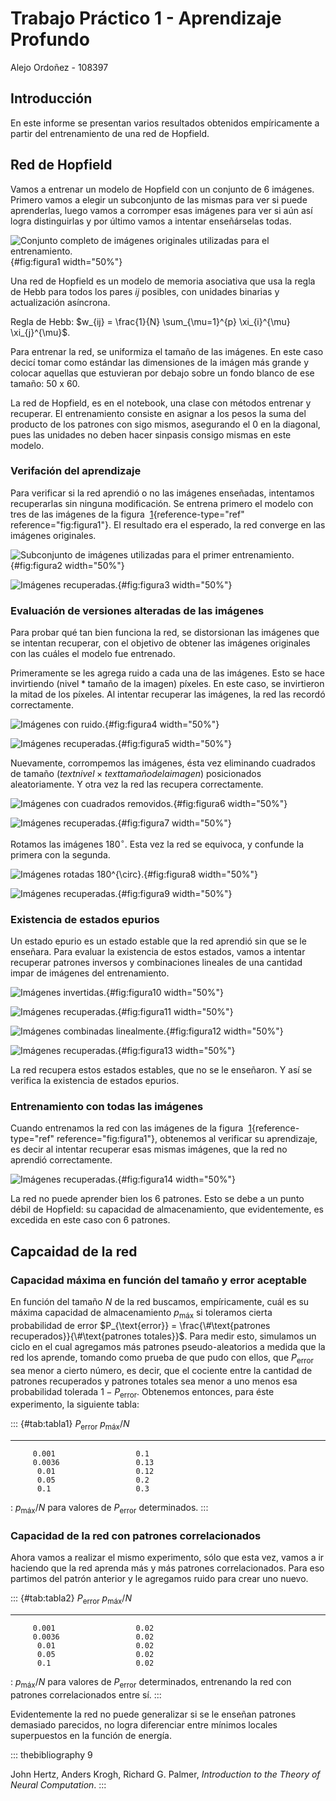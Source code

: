 # Trabajo Práctico 1 - Aprendizaje Profundo
Alejo Ordoñez - 108397

## Introducción

En este informe se presentan varios resultados obtenidos empíricamente a
partir del entrenamiento de una red de Hopfield.

## Red de Hopfield

Vamos a entrenar un modelo de Hopfield con un conjunto de 6 imágenes.
Primero vamos a elegir un subconjunto de las mismas para ver si puede
aprenderlas, luego vamos a corromper esas imágenes para ver si aún así
logra distinguirlas y por último vamos a intentar enseñárselas todas.

![Conjunto completo de imágenes originales utilizadas para el
entrenamiento.](informe/imágenes/figura1.png){#fig:figura1 width="50%"}

Una red de Hopfield es un modelo de memoria asociativa que usa la regla
de Hebb para todos los pares $ij$ posibles, con unidades binarias y
actualización asíncrona.

Regla de Hebb:
$w_{ij} = \frac{1}{N} \sum_{\mu=1}^{p} \xi_{i}^{\mu} \xi_{j}^{\mu}$.

Para entrenar la red, se uniformiza el tamaño de las imágenes. En este
caso decicí tomar como estándar las dimensiones de la imágen más grande
y colocar aquellas que estuvieran por debajo sobre un fondo blanco de
ese tamaño: 50 x 60.

La red de Hopfield, es en el notebook, una clase con métodos entrenar y
recuperar. El entrenamiento consiste en asignar a los pesos la suma del
producto de los patrones con sigo mismos, asegurando el 0 en la
diagonal, pues las unidades no deben hacer sinpasis consigo mismas en
este modelo.

### Verifación del aprendizaje

Para verificar si la red aprendió o no las imágenes enseñadas,
intentamos recuperarlas sin ninguna modificación. Se entrena primero el
modelo con tres de las imágenes de la figura
 [1](#fig:figura1){reference-type="ref" reference="fig:figura1"}. El
resultado era el esperado, la red converge en las imágenes originales.

![Subconjunto de imágenes utilizadas para el primer
entrenamiento.](informe/imágenes/figura2.png){#fig:figura2 width="50%"}

![Imágenes recuperadas.](informe/imágenes/figura3.png){#fig:figura3 width="50%"}

### Evaluación de versiones alteradas de las imágenes

Para probar qué tan bien funciona la red, se distorsionan las imágenes
que se intentan recuperar, con el objetivo de obtener las imágenes
originales con las cuáles el modelo fue entrenado.

Primeramente se les agrega ruido a cada una de las imágenes. Esto se
hace invirtiendo $(\text{nivel}*\text{tamaño de la imagen})$ píxeles. En
este caso, se invirtieron la mitad de los píxeles. Al intentar recuperar
las imágenes, la red las recordó correctamente.

![Imágenes con ruido.](informe/imágenes/figura4.png){#fig:figura4 width="50%"}

![Imágenes recuperadas.](informe/imágenes/figura5.png){#fig:figura5 width="50%"}

Nuevamente, corrompemos las imágenes, ésta vez eliminando cuadrados de
tamaño $(text{nivel} \times text{tamaño de la imagen})$ posicionados
aleatoriamente. Y otra vez la red las recupera correctamente.

![Imágenes con cuadrados removidos.](informe/imágenes/figura6.png){#fig:figura6
width="50%"}

![Imágenes recuperadas.](informe/imágenes/figura7.png){#fig:figura7 width="50%"}

Rotamos las imágenes $180^{\circ}$. Esta vez la red se equivoca, y
confunde la primera con la segunda.

![Imágenes rotadas $180^{\circ}$.](informe/imágenes/figura8.png){#fig:figura8
width="50%"}

![Imágenes recuperadas.](informe/imágenes/figura9.png){#fig:figura9 width="50%"}

### Existencia de estados epurios

Un estado epurio es un estado estable que la red aprendió sin que se le
enseñara. Para evaluar la existencia de estos estados, vamos a intentar
recuperar patrones inversos y combinaciones lineales de una cantidad
impar de imágenes del entrenamiento.

![Imágenes invertidas.](informe/imágenes/figura10.png){#fig:figura10
width="50%"}

![Imágenes recuperadas.](informe/imágenes/figura11.png){#fig:figura11
width="50%"}

![Imágenes combinadas linealmente.](informe/imágenes/figura12.png){#fig:figura12
width="50%"}

![Imágenes recuperadas.](informe/imágenes/figura13.png){#fig:figura13
width="50%"}

La red recupera estos estados estables, que no se le enseñaron. Y así se
verifica la existencia de estados epurios.

### Entrenamiento con todas las imágenes

Cuando entrenamos la red con las imágenes de la figura
 [1](#fig:figura1){reference-type="ref" reference="fig:figura1"},
obtenemos al verificar su aprendizaje, es decir al intentar recuperar
esas mismas imágenes, que la red no aprendió correctamente.

![Imágenes recuperadas.](informe/imágenes/figura14.png){#fig:figura14
width="50%"}

La red no puede aprender bien los 6 patrones. Esto se debe a un punto
débil de Hopfield: su capacidad de almacenamiento, que evidentemente, es
excedida en este caso con 6 patrones.

## Capcaidad de la red

### Capacidad máxima en función del tamaño y error aceptable

En función del tamaño $N$ de la red buscamos, empíricamente, cuál es su
máxima capacidad de almacenamiento $p_{\text{máx}}$ si toleramos cierta
probabilidad de error
$P_{\text{error}} = \frac{\#\text{patrones recuperados}}{\#\text{patrones totales}}$.
Para medir esto, simulamos un ciclo en el cual agregamos más patrones
pseudo-aleatorios a medida que la red los aprende, tomando como prueba
de que pudo con ellos, que $P_{\text{error}}$ sea menor a cierto número,
es decir, que el cociente entre la cantidad de patrones recuperados y
patrones totales sea menor a uno menos esa probabilidad tolerada
$1 - P_{\text{error}}$. Obtenemos entonces, para éste experimento, la
siguiente tabla:

::: {#tab:tabla1}
   $P_{\text{error}}$   $p_{\text{máx}} / N$
  -------------------- ----------------------
         0.001                  0.1
         0.0036                 0.13
          0.01                  0.12
          0.05                  0.2
          0.1                   0.3

  : $p_{\text{máx}} / N$ para valores de $P_{\text{error}}$
  determinados.
:::

### Capacidad de la red con patrones correlacionados

Ahora vamos a realizar el mismo experimento, sólo que esta vez, vamos a
ir haciendo que la red aprenda más y más patrones correlacionados. Para
eso partimos del patrón anterior y le agregamos ruido para crear uno
nuevo.

::: {#tab:tabla2}
   $P_{\text{error}}$   $p_{\text{máx}} / N$
  -------------------- ----------------------
         0.001                  0.02
         0.0036                 0.02
          0.01                  0.02
          0.05                  0.02
          0.1                   0.02

  : $p_{\text{máx}} / N$ para valores de $P_{\text{error}}$
  determinados, entrenando la red con patrones correlacionados entre sí.
:::

Evidentemente la red no puede generalizar si se le enseñan patrones
demasiado parecidos, no logra diferenciar entre mínimos locales
superpuestos en la función de energía.

::: thebibliography
9

John Hertz, Anders Krogh, Richard G. Palmer, *Introduction to the Theory
of Neural Computation*.
:::
